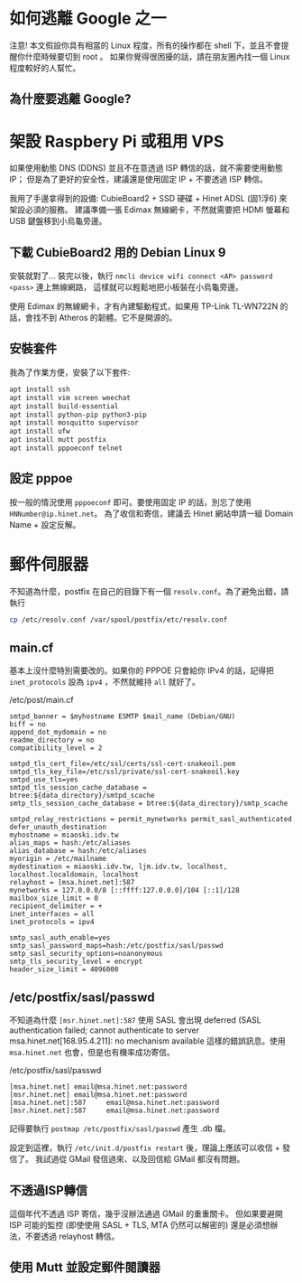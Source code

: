 如何逃離 Google 之一
====================
注意! 本文假設你具有相當的 Linux 程度，所有的操作都在 shell 下，並且不會提醒你什麼時候要切到 root 。
如果你覺得很困擾的話，請在朋友圈內找一個 Linux 程度較好的人幫忙。

為什麼要逃離 Google?
--------------------


架設 Raspbery Pi 或租用 VPS
===========================
如果使用動態 DNS (DDNS) 並且不在意透過 ISP 轉信的話，就不需要使用動態 IP；
但是為了更好的安全性，建議還是使用固定 IP + 不要透過 ISP 轉信。

我用了手邊拿得到的設備: CubieBoard2 + SSD 硬碟 + Hinet ADSL (固1浮6) 來架設必須的服務。
建議準備一張 Edimax 無線網卡，不然就需要把 HDMI 螢幕和 USB 鍵盤移到小烏龜旁邊。


下載 CubieBoard2 用的 Debian Linux 9
------------------------------------
安裝就對了... 裝完以後，執行 `nmcli device wifi connect <AP> password <pass>` 連上無線網路，
這樣就可以輕鬆地把小板裝在小烏龜旁邊。

使用 Edimax 的無線網卡，才有內建驅動程式，如果用 TP-Link TL-WN722N 的話，會找不到 Atheros 的韌體。它不是開源的。


安裝套件
--------
我為了作業方便，安裝了以下套件:
```bash
apt install ssh
apt install vim screen weechat 
apt install build-essential
apt install python-pip python3-pip 
apt install mosquitto supervisor
apt install ufw
apt install mutt postfix
apt install pppoeconf telnet
```


設定 pppoe
----------
按一般的情況使用 `pppoeconf` 即可。要使用固定 IP 的話，別忘了使用 `HNNumber@ip.hinet.net`。
為了收信和寄信，建議去 Hinet 網站申請一組 Domain Name + 設定反解。



郵件伺服器
==========
不知道為什麼，postfix 在自己的目錄下有一個 `resolv.conf`。為了避免出錯，請執行

```bash
cp /etc/resolv.conf /var/spool/postfix/etc/resolv.conf
```

main.cf
-------
基本上沒什麼特別需要改的。如果你的 PPPOE 只會給你 IPv4 的話，記得把
`inet_protocols` 設為 `ipv4` ，不然就維持 `all` 就好了。


/etc/post/main.cf
```
smtpd_banner = $myhostname ESMTP $mail_name (Debian/GNU)
biff = no
append_dot_mydomain = no
readme_directory = no
compatibility_level = 2

smtpd_tls_cert_file=/etc/ssl/certs/ssl-cert-snakeoil.pem
smtpd_tls_key_file=/etc/ssl/private/ssl-cert-snakeoil.key
smtpd_use_tls=yes
smtpd_tls_session_cache_database = btree:${data_directory}/smtpd_scache
smtp_tls_session_cache_database = btree:${data_directory}/smtp_scache

smtpd_relay_restrictions = permit_mynetworks permit_sasl_authenticated defer_unauth_destination
myhostname = miaoski.idv.tw
alias_maps = hash:/etc/aliases
alias_database = hash:/etc/aliases
myorigin = /etc/mailname
mydestination = miaoski.idv.tw, ljm.idv.tw, localhost, localhost.localdomain, localhost
relayhost = [msa.hinet.net]:587
mynetworks = 127.0.0.0/8 [::ffff:127.0.0.0]/104 [::1]/128
mailbox_size_limit = 0
recipient_delimiter = +
inet_interfaces = all
inet_protocols = ipv4

smtp_sasl_auth_enable=yes
smtp_sasl_password_maps=hash:/etc/postfix/sasl/passwd
smtp_sasl_security_options=noanonymous
smtp_tls_security_level = encrypt
header_size_limit = 4096000
```


/etc/postfix/sasl/passwd
------------------------
不知道為什麼 `[msr.hinet.net]:587` 使用 SASL 會出現 
deferred (SASL authentication failed; cannot authenticate to server msa.hinet.net[168.95.4.211]: no mechanism available
這樣的錯誤訊息。使用 `msa.hinet.net` 也會，但是也有機率成功寄信。


/etc/postfix/sasl/passwd
```
[msa.hinet.net] email@msa.hinet.net:password
[msr.hinet.net] email@msa.hinet.net:password
[msa.hinet.net]:587     email@msa.hinet.net:password
[msr.hinet.net]:587     email@msa.hinet.net:password

```

記得要執行 `postmap /etc/postfix/sasl/passwd` 產生 .db 檔。

設定到這裡，執行 `/etc/init.d/postfix restart` 後，理論上應該可以收信 + 發信了。
我試過從 GMail 發信過來、以及回信給 GMail 都沒有問題。


不透過ISP轉信
-------------
這個年代不透過 ISP 寄信，幾乎沒辦法通過 GMail 的重重關卡。
但如果要避開 ISP 可能的監控 (即使使用 SASL + TLS, MTA 仍然可以解密的)
還是必須想辦法，不要透過 relayhost 轉信。



使用 Mutt 並設定郵件閱讀器
--------------------------

